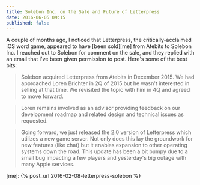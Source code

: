 ```yaml
---
title: Solebon Inc. on the Sale and Future of Letterpress
date: 2016-06-05 09:15
published: false
---
```


A couple of months ago, I noticed that Letterpress, the critically-acclaimed iOS word game, appeared to have [been sold][me] from Atebits to Solebon Inc. I reached out to Solebon for comment on the sale, and they replied with an email that I've been given permission to post. Here's some of the best bits: 

> Solebon acquired Letterpress from Atebits in December 2015. We had approached Loren Brichter in 2Q of 2015 but he wasn't interested in selling at that time. We revisited the topic with him in 4Q and agreed to move forward. 

> Loren remains involved as an advisor providing feedback on our development roadmap and related design and technical issues as requested.

> Going forward, we just released the 2.0 version of Letterpress which utilizes a new game server. Not only does this lay the groundwork for new features (like chat) but it enables expansion to other operating systems down the road. This update has been a bit bumpy due to a small bug impacting a few players and yesterday's big outage with many Apple services. 


[me]: {% post_url 2016-02-08-letterpress-solebon %}